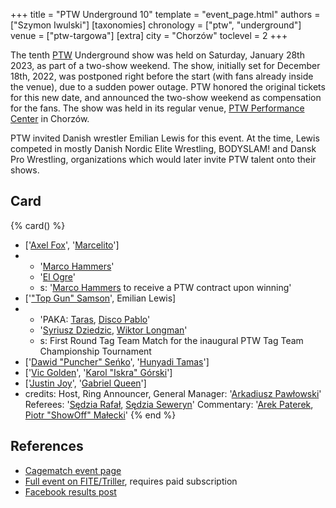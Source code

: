 +++
title = "PTW Underground 10"
template = "event_page.html"
authors = ["Szymon Iwulski"]
[taxonomies]
chronology = ["ptw", "underground"]
venue = ["ptw-targowa"]
[extra]
city = "Chorzów"
toclevel = 2
+++

The tenth [PTW](@/o/ptw.md) Underground show was held on Saturday, January 28th 2023, as part of a two-show weekend. The show, initially set for December 18th, 2022, was postponed right before the start (with fans already inside the venue), due to a sudden power outage.
PTW honored the original tickets for this new date, and announced the two-show weekend as compensation for the fans. The show was held in its regular venue, [PTW Performance Center](@/v/ptw-targowa.md) in Chorzów.

PTW invited Danish wrestler Emilian Lewis for this event. At the time, Lewis competed in mostly Danish Nordic Elite Wrestling, BODYSLAM! and Dansk Pro Wrestling, organizations which would later invite PTW talent onto their shows.

## Card

{% card() %}
- ['[Axel Fox](@/w/axel-fox.md)', '[Marcelito](@/w/marcelito.md)']
- - '[Marco Hammers](@/w/marco-hammers.md)'
  - '[El Ogre](@/w/olgierd.md)'
  - s: '[Marco Hammers](@/w/marco-hammers.md) to receive a PTW contract upon winning'
- ['["Top Gun" Samson](@/w/samson.md)', Emilian Lewis]
- - 'PAKA: [Taras](@/w/taras.md), [Disco Pablo](@/w/disco-pablo.md)'
  - '[Syriusz Dziedzic](@/w/dziedzic.md), [Wiktor Longman](@/w/wiktor-longman.md)'
  - s: First Round Tag Team Match for the inaugural PTW Tag Team Championship Tournament
- ['[Dawid "Puncher" Seńko](@/w/puncher.md)', '[Hunyadi Tamas](@/w/hunyadi-tamas.md)']
- ['[Vic Golden](@/w/vic-golden.md)', '[Karol "Iskra" Górski](@/w/iskra.md)']
- ['[Justin Joy](@/w/justin-joy.md)', '[Gabriel Queen](@/w/gabriel-queen.md)']
- credits:
    Host, Ring Announcer, General Manager: '[Arkadiusz Pawłowski](@/w/pan-pawlowski.md)'
    Referees: '[Sędzia Rafał](@/w/alex-brave.md), [Sędzia Seweryn](@/w/sedzia-seweryn.md)'
    Commentary: '[Arek Paterek](@/w/arek-paterek.md), [Piotr "ShowOff" Małecki](@/w/piotr-malecki.md)'
{% end %}

## References

* [Cagematch event page](https://www.cagematch.net/?id=1&nr=358861)
* [Full event on FITE/Triller](https://www.trillertv.com/watch/kinguin-ptw-underground-10/2pcem/), requires paid subscription
* [Facebook results post](https://www.facebook.com/PrimeTimeWrestlingPL/posts/pfbid08Gs77Wt8KX58vvcxK8cF36ChUbrHHQtM8qhGhmWTcqhnjDe6XcsN1hq48RKQpaiAl)
